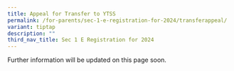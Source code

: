 ```yaml
---
title: Appeal for Transfer to YTSS
permalink: /for-parents/sec-1-e-registration-for-2024/transferappeal/
variant: tiptap
description: ""
third_nav_title: Sec 1 E Registration for 2024
---
```

<p>Further information will be updated on this page soon.</p><p></p>